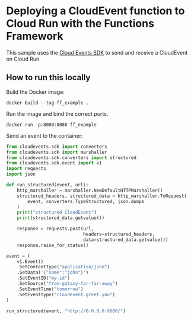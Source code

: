 # Deploying a CloudEvent function to Cloud Run with the Functions Framework
This sample uses the [Cloud Events SDK](https://github.com/cloudevents/sdk-python) to send and receive a CloudEvent on Cloud Run.

## How to run this locally
Build the Docker image:

```commandline
docker build --tag ff_example .
```

Run the image and bind the correct ports.

```commandline
docker run -p:8080:8080 ff_example
```

Send an event to the container:

```python
from cloudevents.sdk import converters
from cloudevents.sdk import marshaller
from cloudevents.sdk.converters import structured
from cloudevents.sdk.event import v1
import requests
import json

def run_structured(event, url):
    http_marshaller = marshaller.NewDefaultHTTPMarshaller()
    structured_headers, structured_data = http_marshaller.ToRequest(
        event, converters.TypeStructured, json.dumps
    )
    print("structured CloudEvent")
    print(structured_data.getvalue())

    response = requests.post(url,
                             headers=structured_headers,
                             data=structured_data.getvalue())
    response.raise_for_status()

event = (
    v1.Event()
    .SetContentType("application/json")
    .SetData('{"name":"john"}')
    .SetEventID("my-id")
    .SetSource("from-galaxy-far-far-away")
    .SetEventTime("tomorrow")
    .SetEventType("cloudevent.greet.you")
)

run_structured(event, "http://0.0.0.0:8080/")

```
